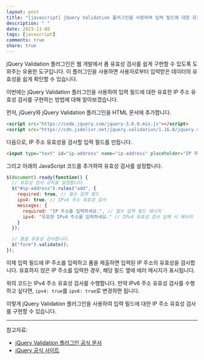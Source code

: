 ```yaml
---
layout: post
title: "[javascript] jQuery Validation 플러그인을 사용하여 입력 필드에 대한 유효한 IP 주소 유효성 검사하기"
description: " "
date: 2023-11-08
tags: [javascript]
comments: true
share: true
---
```


jQuery Validation 플러그인은 웹 개발에서 폼 유효성 검사를 쉽게 구현할 수 있도록 도와주는 유용한 도구입니다. 이 플러그인을 사용하면 사용자로부터 입력받은 데이터의 유효성을 쉽게 확인할 수 있습니다.

이번에는 jQuery Validation 플러그인을 사용하여 입력 필드에 대한 유효한 IP 주소 유효성 검사를 구현하는 방법에 대해 알아보겠습니다.

먼저, jQuery와 jQuery Validation 플러그인을 HTML 문서에 추가합니다.

```html
<script src="https://code.jquery.com/jquery-3.6.0.min.js"></script>
<script src="https://cdn.jsdelivr.net/jquery.validation/1.16.0/jquery.validate.min.js"></script>
```

다음으로, IP 주소 유효성을 검사할 입력 필드를 만듭니다.

```html
<input type="text" id="ip-address" name="ip-address" placeholder="IP 주소를 입력하세요">
```

그리고 아래의 JavaScript 코드를 추가하여 유효성 검사를 설정합니다.

```javascript
$(document).ready(function() {
  // 유효성 검사 규칙을 설정합니다.
  $("#ip-address").rules("add", {
    required: true, // 필수 입력 필드
    ipv4: true, // IPv4 주소 유효성 검사
    messages: {
      required: "IP 주소를 입력하세요.", // 필수 입력 필드 메시지
      ipv4: "유효한 IPv4 주소를 입력하세요." // IPv4 유효성 검사 실패 시 메시지
    }
  });

  // 폼을 유효성 검사합니다.
  $("form").validate();
});
```

이제 입력 필드에 IP 주소를 입력하고 폼을 제출하면 입력된 IP 주소의 유효성을 검사합니다. 유효하지 않은 IP 주소를 입력한 경우, 해당 필드 옆에 에러 메시지가 표시됩니다.

위의 코드는 IPv4 주소 유효성 검사를 수행합니다. 만약 IPv6 주소 유효성 검사를 수행하고 싶다면, `ipv4: true`를 `ipv6: true`로 변경하면 됩니다.

이렇게 jQuery Validation 플러그인을 사용하여 입력 필드에 대한 IP 주소 유효성 검사를 구현할 수 있습니다.

---

참고자료:
- [jQuery Validation 플러그인 공식 문서](https://jqueryvalidation.org/)
- [jQuery 공식 사이트](https://jquery.com/)
